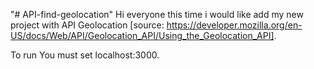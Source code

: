 "# API-find-geolocation" 
Hi everyone this time i would like add my new project with API Geolocation [source: https://developer.mozilla.org/en-US/docs/Web/API/Geolocation_API/Using_the_Geolocation_API].

To run You must set localhost:3000.
